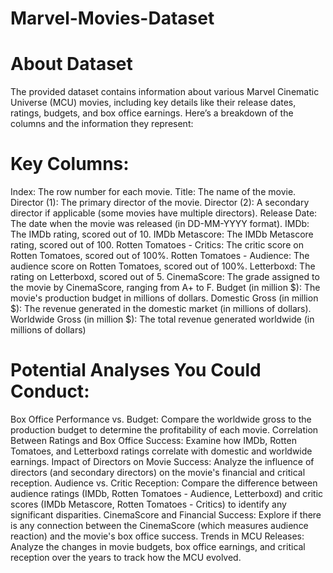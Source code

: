 # Marvel-Movies-Dataset

# About Dataset 
The provided dataset contains information about various Marvel Cinematic Universe (MCU) movies, including key details like their release dates, ratings, budgets, and box office earnings. Here’s a breakdown of the columns and the information they represent:

# Key Columns:
 Index: The row number for each movie.
 Title: The name of the movie.
 Director (1): The primary director of the movie.
 Director (2): A secondary director if applicable (some movies have multiple directors).
 Release Date: The date when the movie was released (in DD-MM-YYYY format).
 IMDb: The IMDb rating, scored out of 10.
 IMDb Metascore: The IMDb Metascore rating, scored out of 100.
 Rotten Tomatoes - Critics: The critic score on Rotten Tomatoes, scored out of 100%.
 Rotten Tomatoes - Audience: The audience score on Rotten Tomatoes, scored out of 100%.
 Letterboxd: The rating on Letterboxd, scored out of 5.
 CinemaScore: The grade assigned to the movie by CinemaScore, ranging from A+ to F.
 Budget (in million $): The movie's production budget in millions of dollars.
 Domestic Gross (in million $): The revenue generated in the domestic market (in millions of dollars).
 Worldwide Gross (in million $): The total revenue generated worldwide (in millions of dollars)

# Potential Analyses You Could Conduct:

Box Office Performance vs. Budget: Compare the worldwide gross to the production budget to determine the profitability of each movie.
Correlation Between Ratings and Box Office Success: Examine how IMDb, Rotten Tomatoes, and Letterboxd ratings correlate with domestic and worldwide earnings.
Impact of Directors on Movie Success: Analyze the influence of directors (and secondary directors) on the movie's financial and critical reception.
Audience vs. Critic Reception: Compare the difference between audience ratings (IMDb, Rotten Tomatoes - Audience, Letterboxd) and critic scores (IMDb Metascore, Rotten Tomatoes - Critics) to identify any significant disparities.
CinemaScore and Financial Success: Explore if there is any connection between the CinemaScore (which measures audience reaction) and the movie's box office success.
Trends in MCU Releases: Analyze the changes in movie budgets, box office earnings, and critical reception over the years to track how the MCU evolved.
